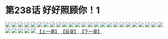 # 第238话 好好照顾你！1
![](https://s2.baozimh.com/scomic/sanyanxiaotianlu-samanhua/0/237-i8n6/1.jpg)
![](https://s2.baozimh.com/scomic/sanyanxiaotianlu-samanhua/0/237-i8n6/2.jpg)
![](https://s2.baozimh.com/scomic/sanyanxiaotianlu-samanhua/0/237-i8n6/3.jpg)
![](https://s2.baozimh.com/scomic/sanyanxiaotianlu-samanhua/0/237-i8n6/4.jpg)
![](https://s2.baozimh.com/scomic/sanyanxiaotianlu-samanhua/0/237-i8n6/5.jpg)
![](https://s2.baozimh.com/scomic/sanyanxiaotianlu-samanhua/0/237-i8n6/6.jpg)
![](https://s2.baozimh.com/scomic/sanyanxiaotianlu-samanhua/0/237-i8n6/7.jpg)
![](https://s2.baozimh.com/scomic/sanyanxiaotianlu-samanhua/0/237-i8n6/8.jpg)
![](https://s2.baozimh.com/scomic/sanyanxiaotianlu-samanhua/0/237-i8n6/9.jpg)
![](https://s2.baozimh.com/scomic/sanyanxiaotianlu-samanhua/0/237-i8n6/10.jpg)
![](https://s2.baozimh.com/scomic/sanyanxiaotianlu-samanhua/0/237-i8n6/11.jpg)
![](https://s2.baozimh.com/scomic/sanyanxiaotianlu-samanhua/0/237-i8n6/12.jpg)
![](https://s2.baozimh.com/scomic/sanyanxiaotianlu-samanhua/0/237-i8n6/13.jpg)
![](https://s2.baozimh.com/scomic/sanyanxiaotianlu-samanhua/0/237-i8n6/14.jpg)
![](https://s2.baozimh.com/scomic/sanyanxiaotianlu-samanhua/0/237-i8n6/15.jpg)
![](https://s2.baozimh.com/scomic/sanyanxiaotianlu-samanhua/0/237-i8n6/16.jpg)
![](https://s2.baozimh.com/scomic/sanyanxiaotianlu-samanhua/0/237-i8n6/17.jpg)
![](https://s2.baozimh.com/scomic/sanyanxiaotianlu-samanhua/0/237-i8n6/18.jpg)
![](https://s2.baozimh.com/scomic/sanyanxiaotianlu-samanhua/0/237-i8n6/19.jpg)
![](https://s2.baozimh.com/scomic/sanyanxiaotianlu-samanhua/0/237-i8n6/20.jpg)
![](https://s2.baozimh.com/scomic/sanyanxiaotianlu-samanhua/0/237-i8n6/21.jpg)
![](https://s2.baozimh.com/scomic/sanyanxiaotianlu-samanhua/0/237-i8n6/22.jpg)
![](https://s2.baozimh.com/scomic/sanyanxiaotianlu-samanhua/0/237-i8n6/23.jpg)
![](https://s2.baozimh.com/scomic/sanyanxiaotianlu-samanhua/0/237-i8n6/24.jpg)
![](https://s2.baozimh.com/scomic/sanyanxiaotianlu-samanhua/0/237-i8n6/25.jpg)
![](https://s2.baozimh.com/scomic/sanyanxiaotianlu-samanhua/0/237-i8n6/26.jpg)
![](https://s2.baozimh.com/scomic/sanyanxiaotianlu-samanhua/0/237-i8n6/27.jpg)
![](https://s2.baozimh.com/scomic/sanyanxiaotianlu-samanhua/0/237-i8n6/28.jpg)
![](https://s2.baozimh.com/scomic/sanyanxiaotianlu-samanhua/0/237-i8n6/29.jpg)
![](https://s2.baozimh.com/scomic/sanyanxiaotianlu-samanhua/0/237-i8n6/30.jpg)
[【上一章】](./237.md)
[【目录】](./README.md)
[【下一章】](./239.md)
